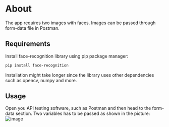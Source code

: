 # About
The app requires two images with faces. Images can be passed through form-data file in Postman.


## Requirements 
Install face-recognition library using pip package manager:
```bash
pip install face-recognition
```
Installation might take longer since the library uses other dependencies such as opencv, numpy and more.

## Usage
Open you API testing software, such as Postman and then head to the form-data section. Two variables has to be passed as shown in the picture:
![image](https://user-images.githubusercontent.com/66722574/218784981-2c256e3f-3364-42e3-954b-e2072c5fb591.png)


